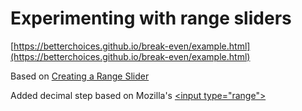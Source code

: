 # Experimenting with range sliders

[https://betterchoices.github.io/break-even/example.html](https://betterchoices.github.io/break-even/example.html)

Based on [Creating a Range Slider](https://www.w3schools.com/howto/howto_js_rangeslider.asp)

Added decimal step based on Mozilla's [&lt;input type="range"&gt;](https://developer.mozilla.org/en-US/docs/Web/HTML/Element/input/range)
